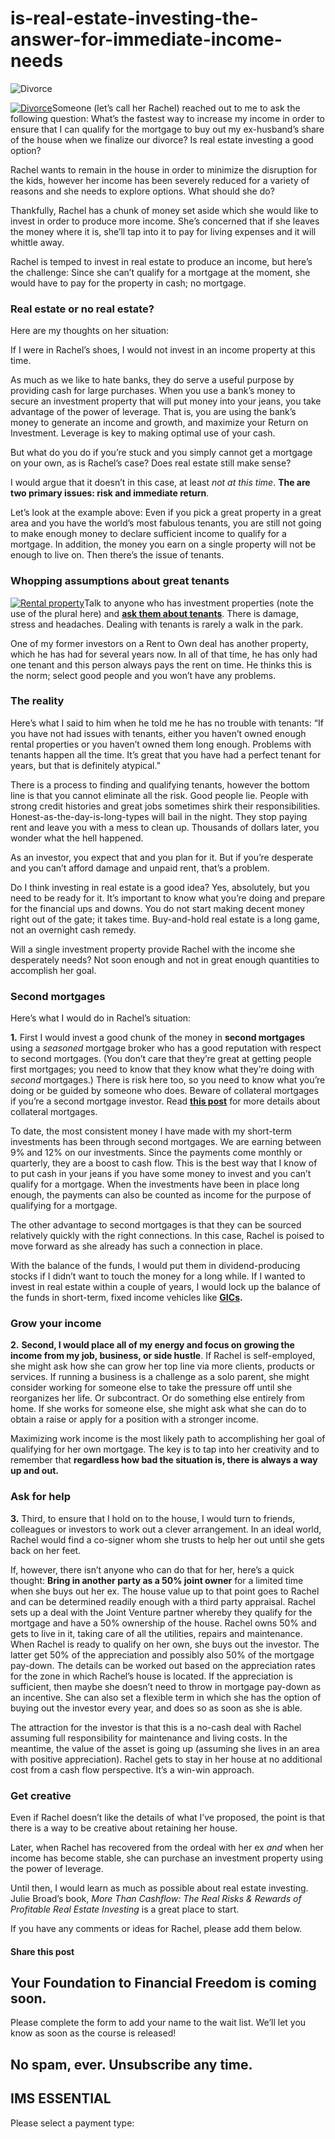 # is-real-estate-investing-the-answer-for-immediate-income-needs
![Divorce](https://yourfinanciallaunchpad.com/wp-content/uploads/elementor/thumbs/Divorce-qdc6cqrbkvkqbvm1juw1iusf84sbync09asazw9q4o.jpg "Divorce")

[![Divorce](attachments/Divorce-300x168.jpg)](http://yflmainprod.wpengine.com/wp-content/uploads/2015/02/Divorce.jpg)Someone (let’s call her Rachel) reached out to me to ask the following question: What’s the fastest way to increase my income in order to ensure that I can qualify for the mortgage to buy out my ex-husband’s share of the house when we finalize our divorce? Is real estate investing a good option?

Rachel wants to remain in the house in order to minimize the disruption for the kids, however her income has been severely reduced for a variety of reasons and she needs to explore options. What should she do?

Thankfully, Rachel has a chunk of money set aside which she would like to invest in order to produce more income. She’s concerned that if she leaves the money where it is, she’ll tap into it to pay for living expenses and it will whittle away.

Rachel is temped to invest in real estate to produce an income, but here’s the challenge: Since she can’t qualify for a mortgage at the moment, she would have to pay for the property in cash; no mortgage.

### Real estate or no real estate?

Here are my thoughts on her situation:

If I were in Rachel’s shoes, I would not invest in an income property at this time.

As much as we like to hate banks, they do serve a useful purpose by providing cash for large purchases. When you use a bank’s money to secure an investment property that will put money into your jeans, you take advantage of the power of leverage. That is, you are using the bank’s money to generate an income and growth, and maximize your Return on Investment. Leverage is key to making optimal use of your cash.

But what do you do if you’re stuck and you simply cannot get a mortgage on your own, as is Rachel’s case? Does real estate still make sense?

I would argue that it doesn’t in this case, at least *not at this time*. **The are two primary issues: risk and immediate return**.

Let’s look at the example above: Even if you pick a great property in a great area and you have the world’s most fabulous tenants, you are still not going to make enough money to declare sufficient income to qualify for a mortgage. In addition, the money you earn on a single property will not be enough to live on. Then there’s the issue of tenants.

### Whopping assumptions about great tenants

[![Rental property](attachments/Rental-property-283x300.jpg)](http://yflmainprod.wpengine.com/wp-content/uploads/2015/02/Rental-property.jpg)Talk to anyone who has investment properties (note the use of the plural here) and **[ask them about tenants](https://yflmainprod.wpengine.com/2014/08/my-worst-real-estate-mistake/)**. There is damage, stress and headaches. Dealing with tenants is rarely a walk in the park.

One of my former investors on a Rent to Own deal has another property, which he has had for several years now. In all of that time, he has only had one tenant and this person always pays the rent on time. He thinks this is the norm; select good people and you won’t have any problems.

### The reality

Here’s what I said to him when he told me he has no trouble with tenants: “If you have not had issues with tenants, either you haven’t owned enough rental properties or you haven’t owned them long enough. Problems with tenants happen all the time. It’s great that you have had a perfect tenant for years, but that is definitely atypical.”

There is a process to finding and qualifying tenants, however the bottom line is that you cannot eliminate all the risk. Good people lie. People with strong credit histories and great jobs sometimes shirk their responsibilities. Honest-as-the-day-is-long-types will bail in the night. They stop paying rent and leave you with a mess to clean up. Thousands of dollars later, you wonder what the hell happened.

As an investor, you expect that and you plan for it. But if you’re desperate and you can’t afford damage and unpaid rent, that’s a problem.

Do I think investing in real estate is a good idea? Yes, absolutely, but you need to be ready for it. It’s important to know what you’re doing and prepare for the financial ups and downs. You do not start making decent money right out of the gate; it takes time. Buy-and-hold real estate is a long game, not an overnight cash remedy.

Will a single investment property provide Rachel with the income she desperately needs? Not soon enough and not in great enough quantities to accomplish her goal.

### Second mortgages

Here’s what I would do in Rachel’s situation:

**1.** First I would invest a good chunk of the money in **second mortgages** using a *seasoned* mortgage broker who has a good reputation with respect to second mortgages. (You don’t care that they’re great at getting people first mortgages; you need to know that they know what they’re doing with *second* mortgages.) There is risk here too, so you need to know what you’re doing or be guided by someone who does. Beware of collateral mortgages if you’re a second mortgage investor. Read **[this post](https://yflmainprod.wpengine.com/2015/02/why-you-should-stay-away-from-collateral-mortgages/)** for more details about collateral mortgages.

To date, the most consistent money I have made with my short-term investments has been through second mortgages. We are earning between 9% and 12% on our investments. Since the payments come monthly or quarterly, they are a boost to cash flow. This is the best way that I know of to put cash in your jeans if you have some money to invest and you can’t qualify for a mortgage. When the investments have been in place long enough, the payments can also be counted as income for the purpose of qualifying for a mortgage.

The other advantage to second mortgages is that they can be sourced relatively quickly with the right connections. In this case, Rachel is poised to move forward as she already has such a connection in place.

With the balance of the funds, I would put them in dividend-producing stocks if I didn’t want to touch the money for a long while. If I wanted to invest in real estate within a couple of years, I would lock up the balance of the funds in short-term, fixed income vehicles like **[GICs](https://yflmainprod.wpengine.com/2015/06/women-gics-are-they-a-good-fit-2).**

### Grow your income

**2.** **Second, I would place all of my energy and focus on growing the income from my job, business, or side hustle**. If Rachel is self-employed, she might ask how she can grow her top line via more clients, products or services. If running a business is a challenge as a solo parent, she might consider working for someone else to take the pressure off until she reorganizes her life. Or subcontract. Or do something else entirely from home. If she works for someone else, she might ask what she can do to obtain a raise or apply for a position with a stronger income.

Maximizing work income is the most likely path to accomplishing her goal of qualifying for her own mortgage. The key is to tap into her creativity and to remember that **regardless how bad the situation is, there is always a way up and out.**

### Ask for help

**3.** Third, to ensure that I hold on to the house, I would turn to friends, colleagues or investors to work out a clever arrangement. In an ideal world, Rachel would find a co-signer whom she trusts to help her out until she gets back on her feet.

If, however, there isn’t anyone who can do that for her, here’s a quick thought: **Bring in another party as a 50% joint owner** for a limited time when she buys out her ex. The house value up to that point goes to Rachel and can be determined readily enough with a third party appraisal. Rachel sets up a deal with the Joint Venture partner whereby they qualify for the mortgage and have a 50% ownership of the house. Rachel owns 50% and gets to live in it, taking care of all the utilities, repairs and maintenance. When Rachel is ready to qualify on her own, she buys out the investor. The latter get 50% of the appreciation and possibly also 50% of the mortgage pay-down. The details can be worked out based on the appreciation rates for the zone in which Rachel’s house is located. If the appreciation is sufficient, then maybe she doesn’t need to throw in mortgage pay-down as an incentive. She can also set a flexible term in which she has the option of buying out the investor every year, and does so as soon as she is able.

The attraction for the investor is that this is a no-cash deal with Rachel assuming full responsibility for maintenance and living costs. In the meantime, the value of the asset is going up (assuming she lives in an area with positive appreciation). Rachel gets to stay in her house at no additional cost from a cash flow perspective. It’s a win-win approach.

### Get creative

Even if Rachel doesn’t like the details of what I’ve proposed, the point is that there is a way to be creative about retaining her house.

Later, when Rachel has recovered from the ordeal with her ex *and* when her income has become stable, she can purchase an investment property using the power of leverage.

Until then, I would learn as much as possible about real estate investing. Julie Broad’s book, *More Than Cashflow: The Real Risks & Rewards of Profitable Real Estate Investing* is a great place to start.

If you have any comments or ideas for Rachel, please add them below.

#### Share this post

## Your Foundation to Financial Freedom is coming soon.

Please complete the form to add your name to the wait list. We’ll let you know as soon as the course is released!

## No spam, ever. Unsubscribe any time.

## IMS ESSENTIAL

Please select a payment type: